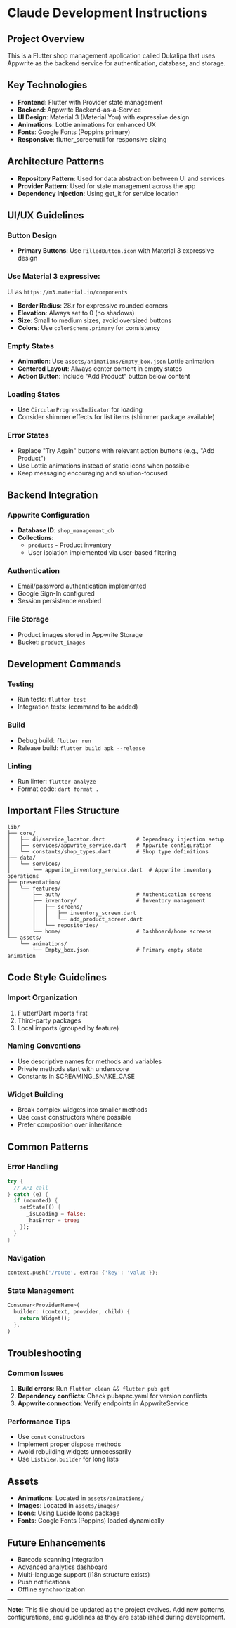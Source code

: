 # Claude Development Instructions

## Project Overview
This is a Flutter shop management application called Dukalipa that uses Appwrite as the backend service for authentication, database, and storage.

## Key Technologies
- **Frontend**: Flutter with Provider state management
- **Backend**: Appwrite Backend-as-a-Service
- **UI Design**: Material 3 (Material You) with expressive design
- **Animations**: Lottie animations for enhanced UX
- **Fonts**: Google Fonts (Poppins primary)
- **Responsive**: flutter_screenutil for responsive sizing

## Architecture Patterns
- **Repository Pattern**: Used for data abstraction between UI and services
- **Provider Pattern**: Used for state management across the app
- **Dependency Injection**: Using get_it for service location

## UI/UX Guidelines

### Button Design
- **Primary Buttons**: Use `FilledButton.icon` with Material 3 expressive design
### Use Material 3 expressive:
 UI as `https://m3.material.io/components`
- **Border Radius**: 28.r for expressive rounded corners
- **Elevation**: Always set to 0 (no shadows)
- **Size**: Small to medium sizes, avoid oversized buttons
- **Colors**: Use `colorScheme.primary` for consistency

### Empty States
- **Animation**: Use `assets/animations/Empty_box.json` Lottie animation
- **Centered Layout**: Always center content in empty states
- **Action Button**: Include "Add Product" button below content

### Loading States
- Use `CircularProgressIndicator` for loading
- Consider shimmer effects for list items (shimmer package available)

### Error States
- Replace "Try Again" buttons with relevant action buttons (e.g., "Add Product")
- Use Lottie animations instead of static icons when possible
- Keep messaging encouraging and solution-focused

## Backend Integration

### Appwrite Configuration
- **Database ID**: `shop_management_db`
- **Collections**: 
  - `products` - Product inventory
  - User isolation implemented via user-based filtering

### Authentication
- Email/password authentication implemented
- Google Sign-In configured
- Session persistence enabled

### File Storage
- Product images stored in Appwrite Storage
- Bucket: `product_images`

## Development Commands

### Testing
- Run tests: `flutter test`
- Integration tests: (command to be added)

### Build
- Debug build: `flutter run`
- Release build: `flutter build apk --release`

### Linting
- Run linter: `flutter analyze`
- Format code: `dart format .`

## Important Files Structure

```
lib/
├── core/
│   ├── di/service_locator.dart          # Dependency injection setup
│   ├── services/appwrite_service.dart   # Appwrite configuration
│   └── constants/shop_types.dart        # Shop type definitions
├── data/
│   └── services/
│       └── appwrite_inventory_service.dart  # Appwrite inventory operations
├── presentation/
│   └── features/
│       ├── auth/                        # Authentication screens
│       ├── inventory/                   # Inventory management
│       │   ├── screens/
│       │   │   ├── inventory_screen.dart
│       │   │   └── add_product_screen.dart
│       │   └── repositories/
│       └── home/                        # Dashboard/home screens
└── assets/
    └── animations/
        └── Empty_box.json               # Primary empty state animation
```

## Code Style Guidelines

### Import Organization
1. Flutter/Dart imports first
2. Third-party packages
3. Local imports (grouped by feature)

### Naming Conventions
- Use descriptive names for methods and variables
- Private methods start with underscore `_`
- Constants in SCREAMING_SNAKE_CASE

### Widget Building
- Break complex widgets into smaller methods
- Use `const` constructors where possible
- Prefer composition over inheritance

## Common Patterns

### Error Handling
```dart
try {
  // API call
} catch (e) {
  if (mounted) {
    setState(() {
      _isLoading = false;
      _hasError = true;
    });
  }
}
```

### Navigation
```dart
context.push('/route', extra: {'key': 'value'});
```

### State Management
```dart
Consumer<ProviderName>(
  builder: (context, provider, child) {
    return Widget();
  },
)
```

## Troubleshooting

### Common Issues
1. **Build errors**: Run `flutter clean && flutter pub get`
2. **Dependency conflicts**: Check pubspec.yaml for version conflicts
3. **Appwrite connection**: Verify endpoints in AppwriteService

### Performance Tips
- Use `const` constructors
- Implement proper dispose methods
- Avoid rebuilding widgets unnecessarily
- Use `ListView.builder` for long lists

## Assets
- **Animations**: Located in `assets/animations/`
- **Images**: Located in `assets/images/`
- **Icons**: Using Lucide Icons package
- **Fonts**: Google Fonts (Poppins) loaded dynamically

## Future Enhancements
- Barcode scanning integration
- Advanced analytics dashboard
- Multi-language support (i18n structure exists)
- Push notifications
- Offline synchronization

---

**Note**: This file should be updated as the project evolves. Add new patterns, configurations, and guidelines as they are established during development.